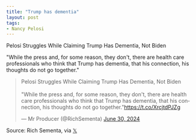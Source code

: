 ```yaml
---
title: "Trump has dementia"
layout: post
tags:
- Nancy Pelosi
---
```


Pelosi Struggles While Claiming Trump Has Dementia, Not Biden

"While the press and, for some reason, they don't, there are health care professionals who think that Trump has dementia, that his connection, his thoughts do not go together."

<blockquote class="twitter-tweet"><p lang="en" dir="ltr">Pelosi Struggles While Claiming Trump Has Dementia, Not Biden<br><br>&quot;While the press and, for some reason, they don&#39;t, there are health care professionals who think that Trump has dementia, that his connection, his thoughts do not go together.&quot;<a href="https://t.co/XrcjtdPJZg">https://t.co/XrcjtdPJZg</a></p>&mdash; Mr Producer (@RichSementa) <a href="https://twitter.com/RichSementa/status/1807496430740705373?ref_src=twsrc%5Etfw">June 30, 2024</a></blockquote> <script async src="https://platform.twitter.com/widgets.js" charset="utf-8"></script>

Source: Rich Sementa, via [𝕏](https://x.com)
